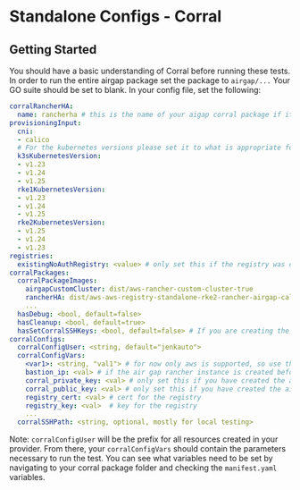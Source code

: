 # Standalone Configs - Corral

## Getting Started
You should have a basic understanding of Corral before running these tests. In order to run the entire airgap package set the package to `airgap/...` Your GO suite should be set to blank. 
In your config file, set the following:
```yaml
corralRancherHA:
  name: rancherha # this is the name of your aigap corral package if it hasn't been created beforehand
provisioningInput:
  cni:
  - calico
  # For the kubernetes versions please set it to what is appropriate for that release check
  k3sKubernetesVersion:
  - v1.23
  - v1.24
  - v1.25
  rke1KubernetesVersion:
  - v1.23
  - v1.24
  - v1.25
  rke2KubernetesVersion:
  - v1.25
  - v1.24
  - v1.23
registries:
  existingNoAuthRegistry: <value> # only set this if the registry was created beforehand just do `corral vars <corral> registry_fqdn` to get the registry hostname 
corralPackages:
  corralPackageImages:
    airgapCustomCluster: dist/aws-rancher-custom-cluster-true
    rancherHA: dist/aws-aws-registry-standalone-rke2-rancher-airgap-calico-true-2.15.1-1.8.0 # the name of the corral rancher is configurable with config entry above
    ...
  hasDebug: <bool, default=false>
  hasCleanup: <bool, default=true>
  hasSetCorralSSHKeys: <bool, default=false> # If you are creating the airgap rancher instance in the same test run, please set this to true so then the air gap cluster can communicate with the rancher instance. If the rancher instance was created beforehand this boolean is ignored.
corralConfigs:
  corralConfigUser: <string, default="jenkauto">
  corralConfigVars:
    <var1>: <string, "val1"> # for now only aws is supported, so use the appropriate aws vars
    bastion_ip: <val> # if the air gap rancher instance is created beforehand (not in the same job) set this to the registry public IP, otherwise it is automatically done in the job.
    corral_private_key: <val> # only set this if you have created the airgap rancher instance beforehand. By doing `corral vars <corral> corral_private_key`
    corral_public_key: <val> # only set this if you have created the airgap rancher instance beforehand. By doing `corral vars <corral> corral_private_key`
    registry_cert: <val> # cert for the registry
    registry_key: <val>  # key for the registry
    ...
  corralSSHPath: <string, optional, mostly for local testing>
```
Note: `corralConfigUser` will be the prefix for all resources created in your provider. 
From there, your `corralConfigVars` should contain the parameters necessary to run the test. You can see what variables need to be set by navigating to your corral package folder and checking the `manifest.yaml` variables.